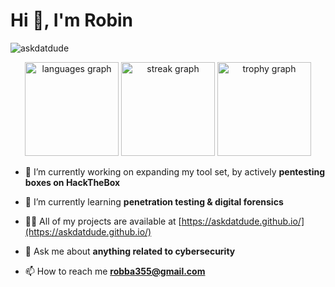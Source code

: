 <h1 align="left">Hi 👋, I'm Robin</h1>

<div align="center">
<p align="left"> <img src="https://komarev.com/ghpvc/?username=askdatdude&label=Profile%20views&color=0e75b6&style=flat" alt="askdatdude" /> </p>
  <img src="https://github-readme-stats.vercel.app/api/top-langs?username=AskDatDude&locale=en&hide_title=false&layout=compact&card_width=320&langs_count=5&theme=vision-friendly-dark&hide_border=false&order=2" height="150" alt="languages graph"  />
  <img src="https://streak-stats.demolab.com?user=AskDatDude&locale=en&mode=daily&theme=vision-friendly-dark&hide_border=false&border_radius=5&order=3" height="150" alt="streak graph"  />
  <img src="https://github-profile-trophy.vercel.app?username=AskDatDude&theme=dark_lover&column=-1&row=1&margin-w=8&margin-h=8&no-bg=false&no-frame=false&order=4" height="150" alt="trophy graph"  />
</div>


- 🔭 I’m currently working on expanding my tool set, by actively **pentesting boxes on HackTheBox**

- 🌱 I’m currently learning **penetration testing & digital forensics**

- 👨‍💻 All of my projects are available at [https://askdatdude.github.io/](https://askdatdude.github.io/)

- 💬 Ask me about **anything related to cybersecurity**

- 📫 How to reach me **robba355@gmail.com**



